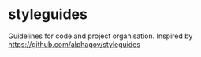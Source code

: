 styleguides
===========

Guidelines for code and project organisation. Inspired by https://github.com/alphagov/styleguides
